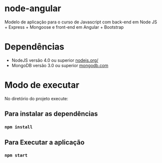 # node-angular
Modelo de aplicação para o curso de Javascript com back-end em Node JS + Express + Mongoose e front-end em Angular + Bootstrap

# Dependências

- NodeJS versão 4.0 ou superior [nodejs.org/](https://nodejs.org/)
- MongoDB versão 3.0 ou superior [mongodb.com](https://www.mongodb.com)

# Modo de executar

No diretório do projeto execute:

## Para instalar as dependências

### `npm install`

## Para Executar a aplicação

### `npm start`
